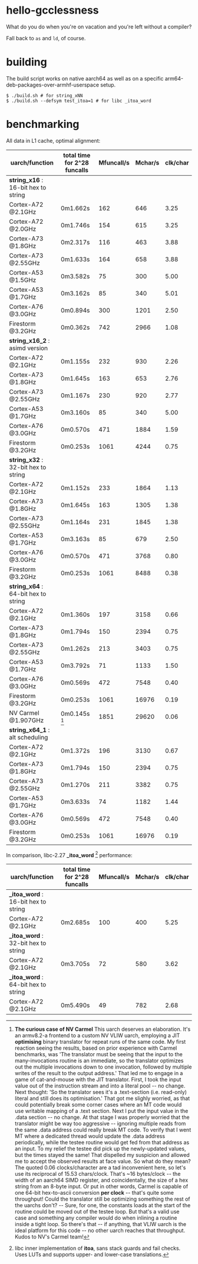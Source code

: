 # hello-gcclessness
What do you do when you're on vacation and you're left without a compiler?

Fall back to `as` and `ld`, of course.

# building
The build script works on native aarch64 as well as on a specific arm64-deb-packages-over-armhf-userspace setup.

	$ ./build.sh # for string_xNN  
	$ ./build.sh --defsym test_itoa=1 # for libc _itoa_word

# benchmarking
All data in L1 cache, optimal alignment:

| uarch/function                         | total time for 2^28 funcalls | Mfuncall/s | Mchar/s | clk/char |
| -------------------------------------- | ---------------------------- | ---------- | ------- | -------- |
| **string_x16** : 16-bit hex to string  |                              |            |         |          |
| Cortex-A72 @2.1GHz                     | 0m1.662s                     |  162       |   646   |  3.25    |
| Cortex-A72 @2.0GHz                     | 0m1.746s                     |  154       |   615   |  3.25    |
| Cortex-A73 @1.8GHz                     | 0m2.317s                     |  116       |   463   |  3.88    |
| Cortex-A73 @2.55GHz                    | 0m1.633s                     |  164       |   658   |  3.88    |
| Cortex-A53 @1.5GHz                     | 0m3.582s                     |   75       |   300   |  5.00    |
| Cortex-A53 @1.7GHz                     | 0m3.162s                     |   85       |   340   |  5.01    |
| Cortex-A76 @3.0GHz                     | 0m0.894s                     |  300       |  1201   |  2.50    |
| Firestorm @3.2GHz                      | 0m0.362s                     |  742       |  2966   |  1.08    |
| **string_x16_2** : asimd version       |                              |            |         |          |
| Cortex-A72 @2.1GHz                     | 0m1.155s                     |  232       |   930   |  2.26    |
| Cortex-A73 @1.8GHz                     | 0m1.645s                     |  163       |   653   |  2.76    |
| Cortex-A73 @2.55GHz                    | 0m1.167s                     |  230       |   920   |  2.77    |
| Cortex-A53 @1.7GHz                     | 0m3.160s                     |   85       |   340   |  5.00    |
| Cortex-A76 @3.0GHz                     | 0m0.570s                     |  471       |  1884   |  1.59    |
| Firestorm @3.2GHz                      | 0m0.253s                     | 1061       |  4244   |  0.75    |
| **string_x32** : 32-bit hex to string  |                              |            |         |          |
| Cortex-A72 @2.1GHz                     | 0m1.152s                     |  233       |  1864   |  1.13    |
| Cortex-A73 @1.8GHz                     | 0m1.645s                     |  163       |  1305   |  1.38    |
| Cortex-A73 @2.55GHz                    | 0m1.164s                     |  231       |  1845   |  1.38    |
| Cortex-A53 @1.7GHz                     | 0m3.163s                     |   85       |   679   |  2.50    |
| Cortex-A76 @3.0GHz                     | 0m0.570s                     |  471       |  3768   |  0.80    |
| Firestorm @3.2GHz                      | 0m0.253s                     | 1061       |  8488   |  0.38    |
| **string_x64** : 64-bit hex to string  |                              |            |         |          |
| Cortex-A72 @2.1GHz                     | 0m1.360s                     |  197       |  3158   |  0.66    |
| Cortex-A73 @1.8GHz                     | 0m1.794s                     |  150       |  2394   |  0.75    |
| Cortex-A73 @2.55GHz                    | 0m1.262s                     |  213       |  3403   |  0.75    |
| Cortex-A53 @1.7GHz                     | 0m3.792s                     |   71       |  1133   |  1.50    |
| Cortex-A76 @3.0GHz                     | 0m0.569s                     |  472       |  7548   |  0.40    |
| Firestorm @3.2GHz                      | 0m0.253s                     | 1061       | 16976   |  0.19    |
| NV Carmel @1.907GHz                    | 0m0.145s [^2]                | 1851       | 29620   |  0.06    |
| **string_x64_1** : alt scheduling      |                              |            |         |          |
| Cortex-A72 @2.1GHz                     | 0m1.372s                     |  196       |  3130   |  0.67    |
| Cortex-A73 @1.8GHz                     | 0m1.794s                     |  150       |  2394   |  0.75    |
| Cortex-A73 @2.55GHz                    | 0m1.270s                     |  211       |  3382   |  0.75    |
| Cortex-A53 @1.7GHz                     | 0m3.633s                     |   74       |  1182   |  1.44    |
| Cortex-A76 @3.0GHz                     | 0m0.569s                     |  472       |  7548   |  0.40    |
| Firestorm @3.2GHz                      | 0m0.253s                     | 1061       | 16976   |  0.19    |

In comparison, libc-2.27 **\_itoa_word** [^1] performance:

| uarch/function                         | total time for 2^28 funcalls | Mfuncall/s | Mchar/s | clk/char |
| -------------------------------------- | ---------------------------- | ---------- | ------- | -------- |
| **\_itoa_word** : 16-bit hex to string |                              |            |         |          |
| Cortex-A72 @2.1GHz                     | 0m2.685s                     |  100       |  400    |  5.25    |
| **\_itoa_word** : 32-bit hex to string |                              |            |         |          |
| Cortex-A72 @2.1GHz                     | 0m3.705s                     |   72       |  580    |  3.62    |
| **\_itoa_word** : 64-bit hex to string |                              |            |         |          |
| Cortex-A72 @2.1GHz                     | 0m5.490s                     |   49       |  782    |  2.68    |

[^1]: libc inner implementation of **itoa**, sans stack guards and fail checks. Uses LUTs and supports upper- and lower-case translations.  
[^2]: **The curious case of NV Carmel** This uarch deserves an elaboration. It's an armv8.2-a frontend to a custom NV VLIW uarch, employing a JIT **optimising** binary translator for repeat runs of the same code. My first reaction seeing the results, based on prior experience with Carmel benchmarks, was 'The translator must be seeing that the input to the many-invocations routine is an immediate, so the translator optimizes out the multiple invocations down to one invocation, followed by multiple writes of the result to the output address.' That led me to engage in a game of cat-and-mouse with the JIT translator. First, I took the input value out of the instruction stream and into a literal pool -- no change. Next thought: 'So the translator sees it's a .text-section (i.e. read-only) literal and still does its optimisation.' That got me slighly worried, as that could potentially break some corner cases where an MT code would use writable mapping of a .text section. Next I put the input value in the .data section -- no change. At that stage I was properly worried that the translator might be way too aggressive -- ignoring multiple reads from the same .data address could really break MT code. To verify that I went MT where a dedicated thread would update the .data address periodically, while the testee routine would get fed from that address as an input. To my relief the testee did pick up the newly-updated values, but the times stayed the same! That dispelled my suspicion and allowed me to accept the observed results at face value. So what do they mean? The quoted 0.06 clocks/character are a tad inconvenient here, so let's use its reciprocal of 15.53 chars/clock. That's ~16 bytes/clock -- the width of an aarch64 SIMD register, and coincidentally, the size of a hex string from an 8-byte input. Or put in other words, Carmel is capable of one 64-bit hex-to-ascii conversion **per clock** -- that's quite some throughput! Could the translator still be optimizing something the rest of the uarchs don't? -- Sure, for one, the constants loads at the start of the routine could be moved out of the testee loop. But that's a valid use case and something any compiler would do when inlining a routine inside a tight loop. So there's that -- if anything, that VLIW uarch is the ideal platform for this code -- no other uarch reaches that throughput. Kudos to NV's Carmel team!
